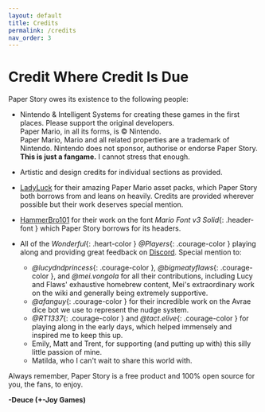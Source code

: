 ```yaml
---
layout: default
title: Credits
permalink: /credits
nav_order: 3
---
```


# Credit Where Credit Is Due

Paper Story owes its existence to the following people:

- Nintendo & Intelligent Systems for creating these games in the first places. Please support the original developers.  
Paper Mario, in all its forms, is © Nintendo.  
Paper Mario, Mario and all related properties are a trademark of Nintendo. Nintendo does not sponsor, authorise or endorse Paper Story.  
**This is just a fangame.** I cannot stress that enough.

- Artistic and design credits for individual sections as provided.

- [LadyLuck](https://ladyluck.itch.io/) for their amazing Paper Mario asset packs, which Paper Story both borrows from and leans on heavily. Credits are provided wherever possible but their work deserves special mention.

- [HammerBro101](https://www.deviantart.com/hammerbro101) for their work on the font *Mario Font v3 Solid*{: .header-font } which Paper Story borrows for its headers.

- All of the *Wonderful*{: .heart-color } *@Players*{: .courage-color } playing along and providing great feedback on [Discord](https://discord.gg/AUQJmKH5pf). Special mention to:
    - *@lucydndprincess*{: .courage-color }, *@bigmeatyflaws*{: .courage-color }, and *@mei.vongola* for all their contributions, including Lucy and Flaws' exhaustive homebrew content, Mei's extraordinary work on the wiki and generally being extremely supportive.
	- *@afanguy*{: .courage-color } for their incredible work on the Avrae dice bot we use to represent the nudge system.
    - *@RT1337*{: .courage-color } and *@tact.elive*{: .courage-color } for playing along in the early days, which helped immensely and inspired me to keep this up.
    - Emily, Matt and Trent, for supporting (and putting up with) this silly little passion of mine.
	- Matilda, who I can't wait to share this world with.

Always remember, Paper Story is a free product and 100% open source for you, 
the fans, to enjoy.

**-Deuce (+-Joy Games)**
